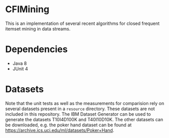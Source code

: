 # CFIMining
This is an implementation of several recent algorithms for closed frequent itemset mining in data streams. 

# Dependencies
* Java 8
* JUnit 4

# Datasets 
Note that the unit tests as well as the measurements for comparision rely on several datasets present in 
a `resource` directory. These datasets are not included in this repository. The IBM Dataset Generator can 
be used to generate the datasets T10I4D100K and T40I10D10K. The other datasets can be downloaded, e.g. 
the poker hand dataset can be found at <https://archive.ics.uci.edu/ml/datasets/Poker+Hand>. 
